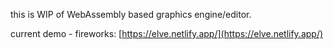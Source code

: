 this is WIP of WebAssembly based graphics engine/editor. 

current demo - fireworks:
[https://elve.netlify.app/](https://elve.netlify.app/)